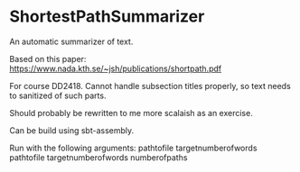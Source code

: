 # ShortestPathSummarizer
An automatic summarizer of text.

Based on this paper: https://www.nada.kth.se/~jsh/publications/shortpath.pdf

For course DD2418.
Cannot handle subsection titles properly, so text needs to sanitized of such parts.

Should probably be rewritten to me more scalaish as an exercise.

Can be build using sbt-assembly.

Run with the following arguments:
pathtofile targetnumberofwords
pathtofile targetnumberofwords numberofpaths
